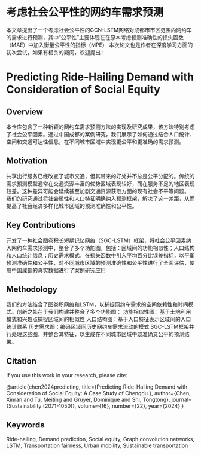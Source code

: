 # 考虑社会公平性的网约车需求预测
本文章提出了一个考虑社会公平性的GCN-LSTM网络对成都市市区范围内网约车的需求进行预测，其中“公平性”主要体现在在原本考虑预测准确性的损失函数（MAE）中加入衡量公平性的指标（MPE）
本次论文也是作者在深度学习方面的初次尝试，如果有相关的疑问，欢迎提出！

# Predicting Ride-Hailing Demand with Consideration of Social Equity

## Overview

本仓库包含了一种新颖的网约车需求预测方法的实现及研究成果，该方法特别考虑了社会公平因素。通过中国成都的案例研究，我们展示了如何通过结合人口统计、空间和交通可达性信息，在不同城市区域中实现更公平和更准确的需求预测。

## Motivation

共享出行服务已经改变了城市交通，但其带来的好处并不总是公平分配的。传统的需求预测模型通常在交通资源丰富的优势区域表现较好，而在服务不足的地区表现较差。这种差异可能会延续甚至加剧交通资源获取方面的现有社会不平等问题。
我们的研究通过将社会属性和人口特征明确纳入预测框架，解决了这一差距，从而提高了社会经济多样化城市区域的预测准确性和公平性。

## Key Contributions

开发了一种社会图卷积长短期记忆网络（SGC-LSTM）框架，将社会公平因素纳入网约车需求预测中，整合了多个功能图，包括：区域间的功能相似性；人口结构和人口统计信息；历史需求模式，在损失函数中引入平均百分比误差指标，以平衡预测准确性和公平性，对不同城市区域的预测准确性和公平性进行了全面评估，使用中国成都的真实数据进行了案例研究应用

## Methodology
我们的方法结合了图卷积网络和LSTM，以捕捉网约车需求的空间依赖性和时间模式。创新之处在于我们构建并整合了多个功能图：
功能相似性图：基于土地利用模式和兴趣点捕捉区域间的相似性
人口结构图：基于人口特征表示区域间的人口统计联系
历史需求图：编码区域间历史网约车需求流动的模式
SGC-LSTM框架并行处理这些图，并整合其特征，以生成在不同城市区域中既准确又公平的预测结果。

## Citation

If you use this work in your research, please cite:

@article{chen2024predicting,
  title={Predicting Ride-Hailing Demand with Consideration of Social Equity: A Case Study of Chengdu.},
  author={Chen, Xinran and Tu, Meiting and Gruyer, Dominique and Shi, Tongtong},
  journal={Sustainability (2071-1050)},
  volume={16},
  number={22},
  year={2024}
}

## Keywords

Ride-hailing, Demand prediction, Social equity, Graph convolution networks, LSTM, Transportation fairness, Urban mobility, Sustainable transportation
